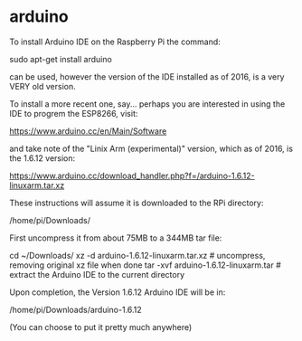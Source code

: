 # arduino

To install Arduino IDE on the Raspberry Pi the command:

sudo apt-get install arduino

can be used, however the version of the IDE installed as of 2016, is a very VERY old version.

To install a more recent one, say... perhaps you are interested in using the IDE to progrem the ESP8266, visit:

https://www.arduino.cc/en/Main/Software

and take note of the "Linix Arm (experimental)" version, which as of 2016, is the 1.6.12 version:

https://www.arduino.cc/download_handler.php?f=/arduino-1.6.12-linuxarm.tar.xz

These instructions will assume it is downloaded to the RPi directory:

/home/pi/Downloads/

First uncompress it from about 75MB to a 344MB tar file:

cd ~/Downloads/
xz -d arduino-1.6.12-linuxarm.tar.xz  # uncompress, removing original xz file when done
tar -xvf arduino-1.6.12-linuxarm.tar  # extract the Arduino IDE to the current directory

Upon completion, the Version 1.6.12 Arduino IDE will be in:

/home/pi/Downloads/arduino-1.6.12

(You can choose to put it pretty much anywhere)



